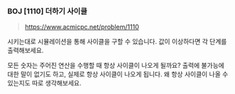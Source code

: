 ### BOJ [1110] 더하기 사이클
> https://www.acmicpc.net/problem/1110

시키는대로 시뮬레이션을 통해 사이클을 구할 수 있습니다. 값이 이상하다면 각 단계를 출력해보세요.

모든 숫자는 주어진 연산을 수행할 때 항상 사이클이 나오게 될까요? 출력에 불가능에 대한 말이 없기도 하고, 실제로 항상 사이클이 나오게 됩니다. 왜 항상 사이클이 나올 수 있는지도 따로 생각해보세요.
